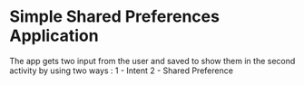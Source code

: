 # Simple Shared Preferences Application 

The app gets two input from the user and saved to show them in the second activity by using two ways : 
1 - Intent
2 - Shared Preference
